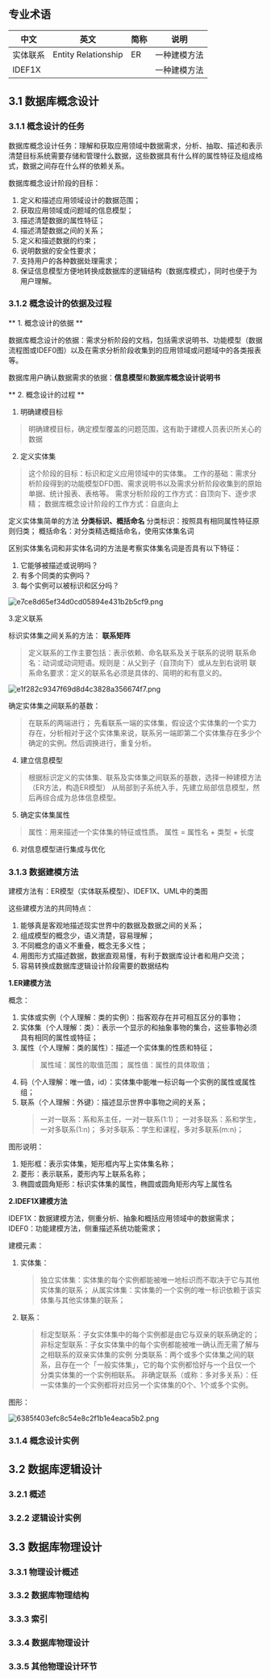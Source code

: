 ## 专业术语

| 中文 | 英文 | 简称 | 说明 |
| --- | --- | --- | --- |
| 实体联系 | Entity Relationship | ER | 一种建模方法 |
| IDEF1X | |  | 一种建模方法 |

## 3.1 数据库概念设计

### 3.1.1 概念设计的任务

数据库概念设计任务：理解和获取应用领域中数据需求，分析、抽取、描述和表示清楚目标系统需要存储和管理什么数据，这些数据具有什么样的属性特征及组成格式，数据之间存在什么样的依赖关系。

数据库概念设计阶段的目标：

1. 定义和描述应用领域设计的数据范围；
2. 获取应用领域或问题域的信息模型；
3. 描述清楚数据的属性特征；
4. 描述清楚数据之间的关系；
5. 定义和描述数据的约束；
6. 说明数据的安全性要求；
7. 支持用户的各种数据处理需求；
8. 保证信息模型方便地转换成数据库的逻辑结构（数据库模式），同时也便于为用户理解。

### 3.1.2 概念设计的依据及过程

** 1. 概念设计的依据 **

数据库概念设计的依据：需求分析阶段的文档，包括需求说明书、功能模型（数据流程图或IDEF0图）以及在需求分析阶段收集到的应用领域或问题域中的各类报表等。

数据库用户确认数据需求的依据：**信息模型**和**数据库概念设计说明书**

** 2. 概念设计的过程 **

1. 明确建模目标
> 明确建模目标，确定模型覆盖的问题范围，这有助于建模人员表识所关心的数据

2. 定义实体集
> 这个阶段的目标：标识和定义应用领域中的实体集。
> 工作的基础：需求分析阶段得到的功能模型DFD图、需求说明书以及需求分析阶段收集到的原始单据、统计报表、表格等。
> 需求分析阶段的工作方式：自顶向下、逐步求精；
> 数据库概念设计阶段的工作方式：自底向上

定义实体集简单的方法 **分类标识、概括命名**
分类标识：按照具有相同属性特征原则归类；
概括命名：对分类精选概括命名，使用实体集名词

区别实体集名词和非实体名词的方法是考察实体集名词是否具有以下特征：

1) 它能够被描述或说明吗？
2) 有多个同类的实例吗？
3) 每个实例可以被标识和区分吗？

![e7ce8d65ef34d0cd05894e431b2b5cf9.png](assets/3/1.png)

3.定义联系

标识实体集之间关系的方法： **联系矩阵**
> 定义联系的工作主要包括：表示依赖、命名联系及关于联系的说明
> 联系命名：动词或动词短语。规则是：从父到子（自顶向下）或从左到右说明
> 联系命名要求：定义的联系名必须是具体的、简明的和有意义的。

![e1f282c9347f69d8d4c3828a356674f7.png](assets/3/2.png)

确定实体集之间联系的基数：
> 在联系的两端进行；
> 先看联系一端的实体集，假设这个实体集的一个实力存在，分析相对于这个实体集来说，联系另一端即第二个实体集存在多少个确定的实例。然后调换进行，重复分析。

4. 建立信息模型

> 根据标识定义的实体集、联系及实体集之间联系的基数，选择一种建模方法（ER方法，构造ER模型）
> 从局部到子系统入手，先建立局部信息模型，然后再综合成为总体信息模型。

5. 确定实体集属性

> 属性：用来描述一个实体集的特征或性质。
> 属性 = 属性名 + 类型 + 长度

6. 对信息模型进行集成与优化


### 3.1.3 数据建模方法

建模方法有：ER模型（实体联系模型）、IDEF1X、UML中的类图

这些建模方法的共同特点：

1. 能够真是客观地描述现实世界中的数据及数据之间的关系；
2. 组成模型的概念少，语义清楚，容易理解；
3. 不同概念的语义不重叠，概念无多义性；
4. 用图形方式描述数据，数据直观易懂，有利于数据库设计者和用户交流；
5. 容易转换成数据库逻辑设计阶段需要的数据结构

**1.ER建模方法**

概念：

1. 实体或实例（个人理解：类的实例）：指客观存在并可相互区分的事物；
2. 实体集（个人理解：类）：表示一个显示的和抽象事物的集合，这些事物必须具有相同的属性或特征；
3. 属性（个人理解：类的属性）：描述一个实体集的性质和特征；
    > 属性域：属性的取值范围；
    > 属性值：属性的具体取值；
4. 码（个人理解：唯一值，id）：实体集中能唯一标识每一个实例的属性或属性组；
5. 联系（个人理解：外键）：描述显示世界中事物之间的关系；
    > 一对一联系：系和系主任，一对一联系(1:1)；
    > 一对多联系：系和学生，一对多联系(1:n)；
    > 多对多联系：学生和课程，多对多联系(m:n)；

图形说明：

1. 矩形框：表示实体集，矩形框内写上实体集名称；
2. 菱形：表示联系，菱形内写上联系名称；
3. 椭圆或圆角矩形：标识实体集的属性，椭圆或圆角矩形内写上属性名

**2.IDEF1X建模方法**

IDEF1X：数据建模方法，侧重分析、抽象和概括应用领域中的数据需求；
IDEF0：功能建模方法，侧重描述系统功能需求；

建模元素：

1. 实体集：
    > 独立实体集：实体集的每个实例都能被唯一地标识而不取决于它与其他实体集的联系；
    > 从属实体集：实体集的一个实例的唯一标识依赖于该实体集与其他实体集的联系；
2. 联系：
    > 标定型联系：子女实体集中的每个实例都是由它与双亲的联系确定的；
    > 非标定型联系：子女实体集中的每个实例都能被唯一确认而无需了解与之相联系的双亲实体集的实例
    > 分类联系：两个或多个实体集之间的联系，且存在一个「一般实体集」，它的每个实例都恰好与一个且仅一个分类实体集的一个实例相联系。
    > 非确定联系（或称：多对多关系）：任一实体集的一个实例都将对应另一个实体集的0个、1个或多个实例。

图形：

![6385f403efc8c54e8c2f1b1e4eaca5b2.png](assets/3/3.png)


### 3.1.4 概念设计实例


## 3.2 数据库逻辑设计

### 3.2.1 概述

### 3.2.2 逻辑设计实例



## 3.3 数据库物理设计

### 3.3.1 物理设计概述

### 3.3.2 数据库物理结构

### 3.3.3 索引

### 3.3.4 数据库物理设计

### 3.3.5 其他物理设计环节

